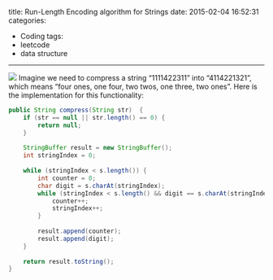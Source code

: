 title: Run-Length Encoding algorithm for Strings
date: 2015-02-04 16:52:31
categories:
- Coding
tags:
- leetcode
- data structure
---
![](/img/leetcode-string.png)
Imagine we need to compress a string “1111422311” into “4114221321”, which means “four ones, one four, two twos, one three, two ones”. Here is the implementation for this functionality:
```java
public String compress(String str)  {
    if (str == null || str.length() == 0) {
        return null;
    }
 
    StringBuffer result = new StringBuffer();
    int stringIndex = 0;
 
    while (stringIndex < s.length()) {
        int counter = 0;
        char digit = s.charAt(stringIndex);
        while (stringIndex < s.length() && digit == s.charAt(stringIndex)) {
            counter++;
            stringIndex++;
        }
 
        result.append(counter);
        result.append(digit);
    }
 
    return result.toString();
}
```